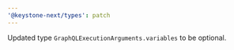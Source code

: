 ```yaml
---
'@keystone-next/types': patch
---
```


Updated type `GraphQLExecutionArguments.variables` to be optional.
